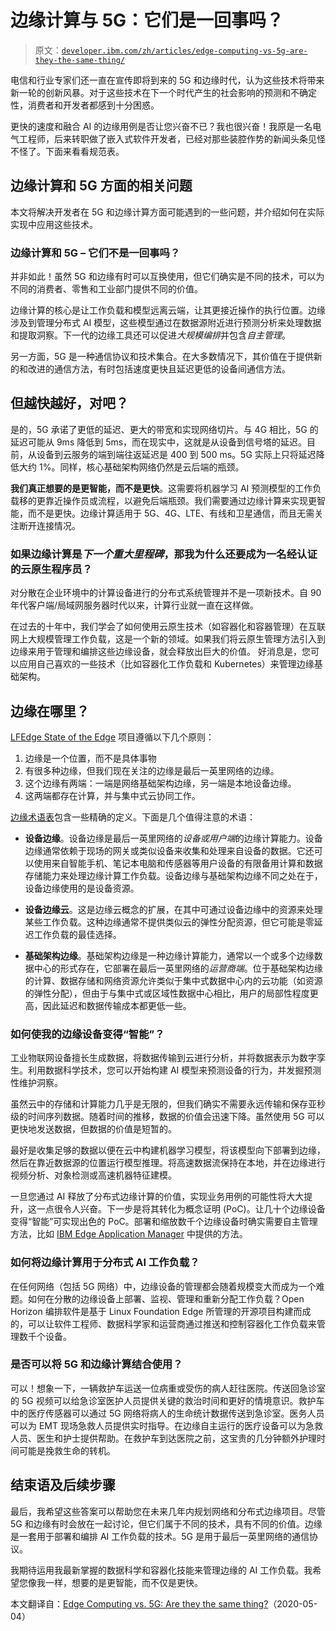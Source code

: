 # 边缘计算与 5G：它们是一回事吗？

> 原文：[`developer.ibm.com/zh/articles/edge-computing-vs-5g-are-they-the-same-thing/`](https://developer.ibm.com/zh/articles/edge-computing-vs-5g-are-they-the-same-thing/)

电信和行业专家们还一直在宣传即将到来的 5G 和边缘时代，认为这些技术将带来新一轮的创新风暴。对于这些技术在下一个时代产生的社会影响的预测和不确定性，消费者和开发者都感到十分困惑。

更快的速度和融合 AI 的边缘用例是否让您兴奋不已？我也很兴奋！我原是一名电气工程师，后来转职做了嵌入式软件开发者，已经对那些装腔作势的新闻头条见怪不怪了。下面来看看规范表。

## 边缘计算和 5G 方面的相关问题

本文将解决开发者在 5G 和边缘计算方面可能遇到的一些问题，并介绍如何在实际实现中应用这些技术。

### 边缘计算和 5G – 它们不是一回事吗？

并非如此！虽然 5G 和边缘有时可以互换使用，但它们确实是不同的技术，可以为不同的消费者、零售和工业部门提供不同的价值。

边缘计算的核心是让工作负载和模型远离云端，让其更接近操作的执行位置。边缘涉及到管理分布式 AI 模型，这些模型通过在数据源附近进行预测分析来处理数据和提取洞察。下一代的边缘工具还可以促进*大规模编排*并包含*自主管理*。

另一方面，5G 是一种通信协议和技术集合。在大多数情况下，其价值在于提供新的和改进的通信方法，有时包括速度更快且延迟更低的设备间通信方法。

## 但越快越好，对吧？

是的，5G 承诺了更低的延迟、更大的带宽和实现网络切片。与 4G 相比，5G 的延迟可能从 9ms 降低到 5ms，而在现实中，这就是从设备到信号塔的延迟。目前，从设备到云服务的端到端往返延迟是 400 到 500 ms。5G 实际上只将延迟降低大约 1%。同样，核心基础架构网络仍然是云后端的瓶颈。

**我们真正想要的是更智能，而不是更快**。这需要将机器学习 AI 预测模型的工作负载移的更靠近操作员或流程，以避免后端瓶颈。我们需要通过边缘计算来实现更智能，而不是更快。边缘计算适用于 5G、4G、LTE、有线和卫星通信，而且无需关注断开连接情况。

### 如果边缘计算是*下一个重大里程碑*，那我为什么还要成为一名经认证的云原生程序员？

对分散在企业环境中的计算设备进行的分布式系统管理并不是一项新技术。自 90 年代客户端/局域网服务器时代以来，计算行业就一直在这样做。

在过去的十年中，我们学会了如何使用云原生技术（如容器化和容器管理）在互联网上大规模管理工作负载，这是一个新的领域。如果我们将云原生管理方法引入到边缘来用于管理和编排这些边缘设备，就会释放出巨大的价值。 好消息是，您可以应用自己喜欢的一些技术（比如容器化工作负载和 Kubernetes）来管理边缘基础架构。

## 边缘在哪里？

[LFEdge State of the Edge](https://www.lfedge.org/projects/stateoftheedge/) 项目遵循以下几个原则：

1.  边缘是一个位置，而不是具体事物
2.  有很多种边缘，但我们现在关注的边缘是最后一英里网络的边缘。
3.  这个边缘有两端：一端是网络基础架构边缘，另一端是本地设备边缘。
4.  这两端都存在计算，并与集中式云协同工作。

[边缘术语表](https://github.com/State-of-the-Edge/glossary/blob/master/edge-glossary.md)包含一些精确的定义。下面是几个值得注意的术语：

*   **设备边缘**。设备边缘是最后一英里网络的*设备或用户端*的边缘计算能力。设备边缘通常依赖于现场的网关或类似设备来收集和处理来自设备的数据。它还可以使用来自智能手机、笔记本电脑和传感器等用户设备的有限备用计算和数据存储能力来处理边缘计算工作负载。设备边缘与基础架构边缘不同之处在于，设备边缘使用的是设备资源。

*   **设备边缘云**。这是边缘云概念的扩展，在其中可通过设备边缘中的资源来处理某些工作负载。这种边缘通常不提供类似云的弹性分配资源，但它可能是零延迟工作负载的最佳选择。

*   **基础架构边缘**。基础架构边缘是一种边缘计算能力，通常以一个或多个边缘数据中心的形式存在，它部署在最后一英里网络的*运营商端*。位于基础架构边缘的计算、数据存储和网络资源允许类似于集中式数据中心内的云功能（如资源的弹性分配），但由于与集中式或区域性数据中心相比，用户的局部性程度更高，因此延迟和数据传输成本都更低一些。

### 如何使我的边缘设备变得“智能”？

工业物联网设备擅长生成数据，将数据传输到云进行分析，并将数据表示为数字孪生。利用数据科学技术，您可以开始构建 AI 模型来预测设备的行为，并发掘预测性维护洞察。

虽然云中的存储和计算能力几乎是无限的，但我们确实不需要永远传输和保存亚秒级的时间序列数据。随着时间的推移，数据的价值会迅速下降。虽然使用 5G 可以更快地发送数据，但数据的价值是短暂的。

最好是收集足够的数据以便在云中构建机器学习模型，将该模型向下部署到边缘，然后在靠近数据源的位置运行模型推理。将高速数据流保持在本地，并在边缘进行视频分析、对象检测或高速机器特征建模。

一旦您通过 AI 释放了分布式边缘计算的价值，实现业务用例的可能性将大大提升，这一点很令人兴奋。下一步是将其转化为概念证明 (PoC)。让几十个边缘设备变得“智能”可实现出色的 PoC。部署和缩放数千个边缘设备时确实需要自主管理方法，比如 [IBM Edge Application Manager](https://www.ibm.com/cloud/edge-application-manager) 中提供的方法。

### 如何将边缘计算用于分布式 AI 工作负载？

在任何网络（包括 5G 网络）中，边缘设备的管理都会随着规模变大而成为一个难题。如何在分散的边缘设备上部署、监视、管理和重新分配工作负载？Open Horizon 编排软件是基于 Linux Foundation Edge 所管理的开源项目构建而成的，可以让软件工程师、数据科学家和运营商通过推送和控制容器化工作负载来管理数千个设备。

### 是否可以将 5G 和边缘计算结合使用？

可以！想象一下，一辆救护车运送一位病重或受伤的病人赶往医院。传送回急诊室的 5G 视频可以给急诊室医护人员提供关键的救治时间和更好的情境意识。救护车中的医疗传感器可以通过 5G 网络将病人的生命统计数据传送到急诊室。医务人员可以为 EMT 现场急救人员提供实时指导。在边缘自主运行的医疗设备可以为急救人员、医生和护士提供帮助。在救护车到达医院之前，这宝贵的几分钟额外护理时间可能是挽救生命的转机。

## 结束语及后续步骤

最后，我希望这些答案可以帮助您在未来几年内规划网络和分布式边缘项目。尽管 5G 和边缘有时会放在一起讨论，但它们属于不同的技术，具有不同的价值。边缘是一套用于部署和编排 AI 工作负载的技术。5G 是用于最后一英里网络的通信协议。

我期待运用我最新掌握的数据科学和容器化技能来管理边缘的 AI 工作负载。我希望您像我一样，想要的是更智能，而不仅是更快。

本文翻译自：[Edge Computing vs. 5G: Are they the same thing?](https://developer.ibm.com/depmodels/edge-computing/articles/edge-computing-vs-5g-are-they-the-same-thing)（2020-05-04）